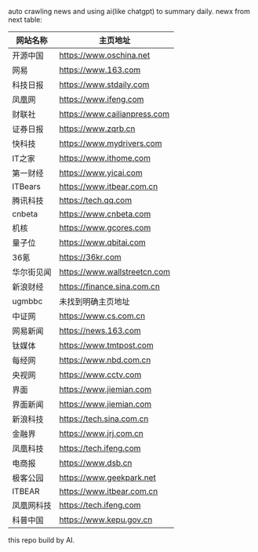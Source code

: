 auto crawling news and using ai(like chatgpt) to summary daily.
newx from next table:

| 网站名称   | 主页地址                |
|------------|-------------------------|
| 开源中国   | https://www.oschina.net|
| 网易       | https://www.163.com    |
| 科技日报   | https://www.stdaily.com|
| 凤凰网     | https://www.ifeng.com  |
| 财联社     | https://www.cailianpress.com|
| 证券日报   | https://www.zqrb.cn    |
| 快科技     | https://www.mydrivers.com|
| IT之家     | https://www.ithome.com |
| 第一财经   | https://www.yicai.com  |
| ITBears    | https://www.itbear.com.cn|
| 腾讯科技   | https://tech.qq.com    |
| cnbeta     | https://www.cnbeta.com |
| 机核       | https://www.gcores.com |
| 量子位     | https://www.qbitai.com |
| 36氪       | https://36kr.com       |
| 华尔街见闻 | https://www.wallstreetcn.com|
| 新浪财经   | https://finance.sina.com.cn|
| ugmbbc     | 未找到明确主页地址     |
| 中证网     | https://www.cs.com.cn  |
| 网易新闻   | https://news.163.com   |
| 钛媒体     | https://www.tmtpost.com|
| 每经网     | https://www.nbd.com.cn |
| 央视网     | https://www.cctv.com   |
| 界面       | https://www.jiemian.com|
| 界面新闻   | https://www.jiemian.com|
| 新浪科技   | https://tech.sina.com.cn|
| 金融界     | https://www.jrj.com.cn |
| 凤凰科技   | https://tech.ifeng.com |
| 电商报     | https://www.dsb.cn    |
| 极客公园   | https://www.geekpark.net|
| ITBEAR     | https://www.itbear.com.cn|
| 凤凰网科技 | https://tech.ifeng.com |
| 科普中国   | https://www.kepu.gov.cn|

this repo build by AI.